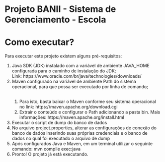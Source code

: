 # Projeto BANII - Sistema de Gerenciamento - Escola
# Como executar?
Para executar este projeto existem alguns pré-requisitos:
<ol>
  <li>Java SDK (JDK) instalado com a variável de ambiente JAVA_HOME configurada para o caminho de instalação do JDK;
      <br>Link: https://www.oracle.com/br/java/technologies/downloads/
  </li>
  <li>Maven configurado na variável de ambiente Path do sistema operacional, para que possa ser executado por linha de comando;</li>
  <br>
  <ol>
      <li>Para isto, basta baixar o Maven conforme seu sistema operacional no link: https://maven.apache.org/download.cgi</li>
      <li>Extrair o conteúdo e configurar o Path adicionando a pasta bin. Mais informações: https://maven.apache.org/install.html</li>
  </ol>
  <li>Executar o script de dump do banco de dados</li>
  <li>No arquivo project.properties, alterar as configurações de conexão do banco de dados inserindo suas próprias credenciais e o banco de dados no qual foi executado o arquivo de dump</li>
  <li>Após configurados Java e Maven, em um terminal utilizar o seguinte comando: mvn compile exec:java</li>
  <li>Pronto! O projeto já está executando.</li>
</ol>
